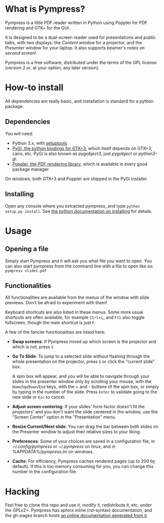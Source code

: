 # What is Pympress?

Pympress is a little PDF reader written in Python using Poppler for PDF rendering and GTK+ for the GUI.

It is designed to be a dual-screen reader used for presentations and public talks, with two displays: the *Content window* for a projector, and the *Presenter window* for your laptop. It also supports beamer's *notes on second screen*!

Pympress is a free software, distributed under the terms of the GPL license (version 2 or, at your option, any later version).

# How-to install

All dependencies are really basic, and installation is standard for a python package.

## Dependencies

You will need:
* Python 3.x, with [setuptools](https://pypi.python.org/pypi/setuptools)
* [PyGi, the python bindings for GTK+3](https://wiki.gnome.org/Projects/PyGObject), which itself depends on GTK+3, cairo, etc. PyGi is also known as *pygobject3*, just *pygobject* or *python3-gi*.
* [Poppler, the PDF rendering library](http://poppler.freedesktop.org/), which is available in every good package manager.

On windows, both GTK+3 and Poppler are shipped in the PyGi installer.

## Installing

Open any console where you extracted pympress, and type `python setup.py install`. See [the python documentation on installing](https://docs.python.org/3.5/install/#standard-build-and-install) for details.

# Usage

## Opening a file
Simply start Pympress and it will ask you what file you want to open.
You can also start pympress from the command line with a file to open like so:
`pympress slides.pdf`

## Functionalities

All functionalities are available from the menus of the window with slide previews. Don't be afraid to experiment with them!

Keyboard shortcuts are also listed in these menus. Some more usual shortcuts are often available, for example `Ctrl`+`L`, and `F11` also toggle fullscreen, though the main shortcut is just `F`.

A few of the fancier functionalities are listed here:
- **Swap screens**: If Pympress mixed up which screen is the projector and which is not, press `S`
- **Go To Slide**: To jump to a selected slide without flashing through the whole presentation on the projector, press `G` or click the "current  slide" box.

  A spin box will appear, and you will be able to navigate through your slides in the presenter window only by scrolling your mouse, with the `Home`/`Up`/`Down`/`End` keys, with the + and - buttons of the spin box, or simply by typing in the number of the slide. Press `Enter` to validate going to the new slide or `Esc` to cancel.
- **Adjust screen centering**: If your slides' form factor doesn't fit the projectors' and you don't want the slide centered in the window, use the "Screen Center" option in the "Presentation" menu.
- **Resize Current/Next slide**: You can drag the bar between both slides on the Presenter window to adjust their relative sizes to your liking.
- **Preferences**: Some of your choices are saved in a configuration file, in *~/.config/pympress* or *~/.pympress* on linux, and in *%APPDATA%/pympress.ini* on windows.
- **Cache**: For efficiency, Pympress caches rendered pages (up to 200 by default). If this is too memory consuming for you, you can change this number in the configuration file.

# Hacking

Feel free to clone this repo and use it, modify it, redistribute it, etc, under the GPLv2+.
Pympress has sphinx inline (rst-syntax) documentation, and the gh-pages branch hosts [an online documentation generated from it](https://rawgit.com/Cimbali/pympress/gh-pages/pympress.html).

